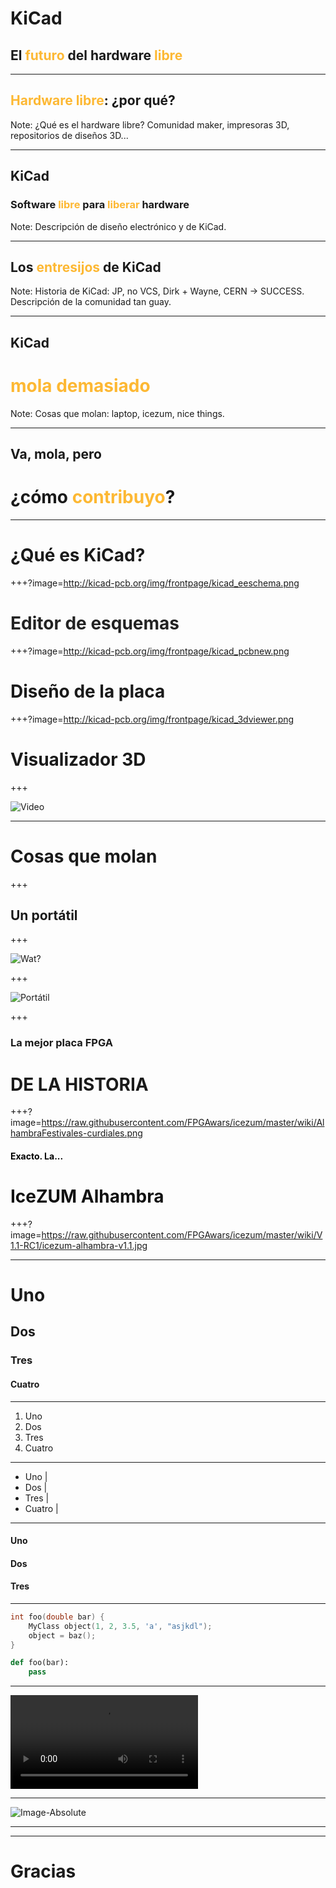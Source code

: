 # KiCad

## El <span style="color: #fdb833">futuro</span> del hardware <span style="color: #fdb833">libre</span>

---

## <span style="color: #fdb833">Hardware libre</span>: ¿por qué?

Note:
¿Qué es el hardware libre? Comunidad maker, impresoras 3D, repositorios de diseños 3D...

---

## KiCad
### Software <span style="color: #fdb833">libre</span> para <span style="color: #fdb833">liberar</span> hardware

Note:
Descripción de diseño electrónico y de KiCad.

---

## Los <span style="color: #fdb833">entresijos</span> de KiCad

Note:
Historia de KiCad: JP, no VCS, Dirk + Wayne, CERN -> SUCCESS.
Descripción de la comunidad tan guay.

---

## KiCad
# <span style="color: #fdb833" class="fragment">mola demasiado</span>

Note:
Cosas que molan: laptop, icezum, nice things.

---

## Va, mola, pero
# <span class="fragment">¿cómo <span style="color: #fdb833">contribuyo</span>?</span>

---



















# ¿Qué es KiCad?

+++?image=http://kicad-pcb.org/img/frontpage/kicad_eeschema.png

# <span style="color: #222222">Editor de esquemas</span> <!-- .element: class="fragment" -->


+++?image=http://kicad-pcb.org/img/frontpage/kicad_pcbnew.png

# Diseño de la placa <!-- .element: class="fragment" -->

+++?image=http://kicad-pcb.org/img/frontpage/kicad_3dviewer.png

# Visualizador 3D <!-- .element: class="fragment" -->

+++

![Video](https://www.youtube.com/embed/D3it8wyJef0?start=15)

---

# Cosas que molan

+++

## Un portátil

+++

![Wat?](http://memeshappen.com/media/created/-What-meme-12129.jpg)

+++

![Portátil](http://zdnet4.cbsistatic.com/hub/i/2017/02/03/e7539f37-a7f5-4afe-ae98-e227a3c77dcf/00d737230fb87690ef5f3777d9fa75af/olimexteres.jpg)

+++

### La mejor placa FPGA
# DE LA HISTORIA <!-- .element: class="fragment" -->

+++?image=https://raw.githubusercontent.com/FPGAwars/icezum/master/wiki/AlhambraFestivales-curdiales.png

#### <span style="color: #000000">Exacto. La... </span> <!-- .element: class="fragment" -->

# <span style="color: #111111">IceZUM Alhambra</span> <!-- .element: class="fragment" -->

+++?image=https://raw.githubusercontent.com/FPGAwars/icezum/master/wiki/V1.1-RC1/icezum-alhambra-v1.1.jpg
















---

# Uno
## Dos
### Tres
#### Cuatro

---

1. Uno
2. Dos
3. Tres
4. Cuatro

---

- Uno |
- Dos |
- Tres |
- Cuatro |

---

#### Uno <!-- .element: class="fragment" -->

#### Dos <!-- .element: class="fragment" -->

#### Tres <!-- .element: class="fragment" -->

---


```cpp
int foo(double bar) {
    MyClass object(1, 2, 3.5, 'a', "asjkdl");
    object = baz();
}
```

```python
def foo(bar):
    pass
```


---

![Cartoon](http://clips.vorwaerts-gmbh.de/big_buck_bunny.mp4)

---

![Image-Absolute](https://media.giphy.com/media/6vWVzDv19i3MQ/giphy.gif)

---


---

# Gracias
